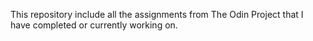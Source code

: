 This repository include all the assignments from The Odin Project that I have completed or currently working on.
